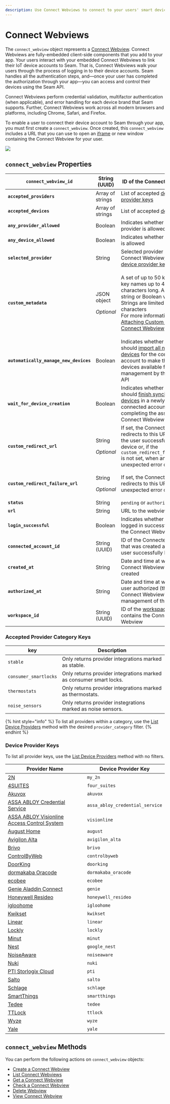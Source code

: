 ```yaml
---
description: Use Connect Webviews to connect to your users' smart devices to the Seam API
---
```


# Connect Webviews

The `connect_webview` object represents a [Connect Webview](../../core-concepts/connect-webviews/). Connect Webviews are fully-embedded client-side components that you add to your app. Your users interact with your embedded Connect Webviews to link their IoT device accounts to Seam. That is, Connect Webviews walk your users through the process of logging in to their device accounts. Seam handles all the authentication steps, and—once your user has completed the authorization through your app—you can access and control their devices using the Seam API.

Connect Webviews perform credential validation, multifactor authentication (when applicable), and error handling for each device brand that Seam supports. Further, Connect Webviews work across all modern browsers and platforms, including Chrome, Safari, and Firefox.

To enable a user to connect their device account to Seam through your app, you must first create a `connect_webview`. Once created, this `connect_webview` includes a URL that you can use to open an [iframe](https://www.w3schools.com/html/html\_iframe.asp) or new window containing the Connect Webview for your user.

![](<../../.gitbook/assets/image (12).png>)

## `connect_webview` Properties

| **`connect_webview_id`**               | String (UUID)                              | ID of the Connect Webview                                                                                                                                                                                                                                                                                                     |
| -------------------------------------- | ------------------------------------------ | ----------------------------------------------------------------------------------------------------------------------------------------------------------------------------------------------------------------------------------------------------------------------------------------------------------------------------- |
| **`accepted_providers`**               | Array of strings                           | List of accepted [device provider keys](./#device-provider-keys)                                                                                                                                                                                                                                                              |
| **`accepted_devices`**                 | Array of strings                           | List of accepted [devices](../../core-concepts/devices/)                                                                                                                                                                                                                                                                      |
| **`any_provider_allowed`**             | Boolean                                    | Indicates whether any provider is allowed                                                                                                                                                                                                                                                                                     |
| **`any_device_allowed`**               | Boolean                                    | Indicates whether any device is allowed                                                                                                                                                                                                                                                                                       |
| **`selected_provider`**                | String                                     | Selected provider of the Connect Webview, one of [device provider keys](./#device-provider-keys)                                                                                                                                                                                                                              |
| **`custom_metadata`**                  | <p>JSON object</p><p><em>Optional</em></p> | <p>A set of up to 50 keys, with key names up to 40 characters long. Accepts string or Boolean values. Strings are limited to 500 characters<br>For more information, see <a href="../../core-concepts/connect-webviews/attaching-custom-data-to-the-connect-webview.md">Attaching Custom Data to the Connect Webview</a>.</p> |
| **`automatically_manage_new_devices`** | Boolean                                    | Indicates whether Seam should [import all new devices](../../core-concepts/connect-webviews/customizing-connect-webviews.md#automatically\_manage\_new\_devices) for the connected account to make these devices available for use and management by the Seam API                                                             |
| **`wait_for_device_creation`**         | Boolean                                    | Indicates whether Seam should [finish syncing all devices](../../core-concepts/connect-webviews/customizing-connect-webviews.md#wait\_for\_device\_creation) in a newly-connected account before completing the associated Connect Webview                                                                                    |
| **`custom_redirect_url`**              | <p>String</p><p><em>Optional</em></p>      | If set, the Connect Webview redirects to this URL when the user successfully pairs a device or, if the `custom_redirect_failure_url` is not set, when an unexpected error occurs                                                                                                                                              |
| **`custom_redirect_failure_url`**      | <p>String</p><p><em>Optional</em></p>      | If set, the Connect Webview redirects to this URL when an unexpected error occurs                                                                                                                                                                                                                                             |
| **`status`**                           | String                                     | `pending` or `authorized`                                                                                                                                                                                                                                                                                                     |
| **`url`**                              | String                                     | URL to the webview                                                                                                                                                                                                                                                                                                            |
| **`login_successful`**                 | Boolean                                    | Indicates whether the user logged in successfully using the Connect Webview                                                                                                                                                                                                                                                   |
| **`connected_account_id`**             | String (UUID)                              | ID of the Connected Account that was created after the user successfully logged in                                                                                                                                                                                                                                            |
| **`created_at`**                       | String                                     | Date and time at which the Connect Webview was created                                                                                                                                                                                                                                                                        |
| **`authorized_at`**                    | String                                     | Date and time at which the user authorized (through the Connect Webview) the management of their devices                                                                                                                                                                                                                      |
| **`workspace_id`**                     | String (UUID)                              | ID of the [workspace](../../core-concepts/workspaces/) that contains the Connect Webview                                                                                                                                                                                                                                      |

### Accepted Provider Category Keys

| key                   | Description                                                        |
| --------------------- | ------------------------------------------------------------------ |
| `stable`              | Only returns provider integrations marked as stable.               |
| `consumer_smartlocks` | Only returns provider integrations marked as consumer smart locks. |
| `thermostats`         | Only returns provider integrations marked as thermostats.          |
| `noise_sensors`       | Only returns provider instegrations marked as noise sensors.       |

{% hint style="info" %}
To list all providers within a category, use the [List Device Providers](../devices/list-device-providers.md) method with the desired `provider_category` filter.
{% endhint %}

### Device Provider Keys

To list all provider keys, use the [List Device Providers](../devices/list-device-providers.md) method with no filters.

| Provider Name                                                                                                                  | Device Provider Key             |
| ------------------------------------------------------------------------------------------------------------------------------ | ------------------------------- |
| [2N](../../device-guides/2n-intercom-systems.md)                                                                               | `my_2n`                         |
| [4SUITES](../../device-guides/4suites-locks.md)                                                                                | `four_suites`                   |
| [Akuvox](https://akuvox.com/)                                                                                                  | `akuvox`                        |
| [ASSA ABLOY Credential Service](../../device-guides/assa-abloy-credential-services-credential-manager-in-development.md)       | `assa_abloy_credential_service` |
| [ASSA ABLOY Visionline Access Control System](../../device-guides/assa-abloy-visionline-access-control-system-in-development/) | `visionline`                    |
| [August Home](../../device-guides/august-locks.md)                                                                             | `august`                        |
| [Avigilon Alta](../../device-guides/avigilon-alta-access-system.md)                                                            | `avigilon_alta`                 |
| [Brivo](../../device-guides/brivo-access.md)                                                                                   | `brivo`                         |
| [ControlByWeb](../../device-guides/get-started-with-controlbyweb-devices.md)                                                   | `controlbyweb`                  |
| [DoorKing](https://www.doorking.com/)                                                                                          | `doorking`                      |
| [dormakaba Oracode](../../device-guides/dormakaba-oracode-locks.md)                                                            | `dormakaba_oracode`             |
| [ecobee](../../device-guides/ecobee-thermostats.md)                                                                            | `ecobee`                        |
| [Genie Aladdin Connect](https://www.geniecompany.com/aladdin-connect-by-genie)                                                 | `genie`                         |
| [Honeywell Resideo](../../device-and-system-integration-guides/honeywell-thermostats/)                                         | `honeywell_resideo`             |
| [igloohome](../../device-guides/igloohome-locks.md)                                                                            | `igloohome`                     |
| [Kwikset](../../device-guides/kwikset-locks.md)                                                                                | `kwikset`                       |
| [Linear](https://linear-solutions.com/)                                                                                        | `linear`                        |
| [Lockly](../../device-guides/lockly-locks.md)                                                                                  | `lockly`                        |
| [Minut](../../device-guides/minut-sensors.md)                                                                                  | `minut`                         |
| [Nest](../../device-guides/google-nest-thermostats/)                                                                           | `google_nest`                   |
| [NoiseAware](../../device-guides/noiseaware-sensors.md)                                                                        | `noiseaware`                    |
| [Nuki](../../device-guides/nuki-locks.md)                                                                                      | `nuki`                          |
| [PTI Storlogix Cloud](../../device-guides/pti-storlogix-cloud.md)                                                              | `pti`                           |
| [Salto](../../device-guides/salto-locks.md)                                                                                    | `salto`                         |
| [Schlage](https://www.schlage.com/en/home/products/products-smart-locks.html)                                                  | `schlage`                       |
| [SmartThings](https://www.smartthings.com/)                                                                                    | `smartthings`                   |
| [Tedee](../../device-and-system-integration-guides/tedee-locks/)                                                               | `tedee`                         |
| [TTLock](../../device-guides/ttlock-locks.md)                                                                                  | `ttlock`                        |
| [Wyze](../../device-guides/wyze-locks.md)                                                                                      | `wyze`                          |
| [Yale](../../device-guides/yale-locks.md)                                                                                      | `yale`                          |

## `connect_webview` Methods

You can perform the following actions on `connect_webview` objects:

* [Create a Connect Webview](create-a-connect-webview.md)
* [List Connect Webviews](list-connect-webviews.md)
* [Get a Connect Webview](get-a-connect-webview.md)
* [Check a Connect Webview](get-a-connect-webview.md)
* [Delete Webview](broken-reference/)
* [View Connect Webview](broken-reference/)
